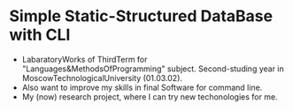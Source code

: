 # Simple Static-Structured DataBase with CLI
- LabaratoryWorks of ThirdTerm for "Languages&amp;MethodsOfProgramming" subject. Second-studing year in MoscowTechnologicalUniversity (01.03.02). 
- Also want to improve my skills in final Software for command line.
- My (now) research project, where I can try new techonologies for me.
